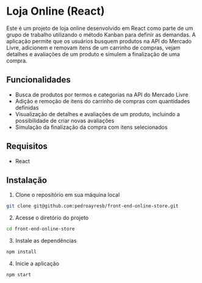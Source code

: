 # Loja Online (React)

Este é um projeto de loja online desenvolvido em React como parte de um grupo de trabalho utilizando o método Kanban para definir as demandas. A aplicação permite que os usuários busquem produtos na API do Mercado Livre, adicionem e removam itens de um carrinho de compras, vejam detalhes e avaliações de um produto e simulem a finalização de uma compra.

## Funcionalidades

-   Busca de produtos por termos e categorias na API do Mercado Livre
-   Adição e remoção de itens do carrinho de compras com quantidades definidas
-   Visualização de detalhes e avaliações de um produto, incluindo a possibilidade de criar novas avaliações
-   Simulação da finalização da compra com itens selecionados

## Requisitos

-   React

## Instalação

1.  Clone o repositório em sua máquina local

```bash
git clone git@github.com:pedroayresb/front-end-online-store.git
``` 

2.  Acesse o diretório do projeto

```bash
cd front-end-online-store
``` 
3.  Instale as dependências

```bash
npm install
``` 
4.  Inicie a aplicação

```bash
npm start
``` 
